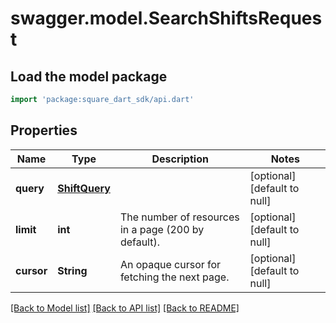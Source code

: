 # swagger.model.SearchShiftsRequest

## Load the model package
```dart
import 'package:square_dart_sdk/api.dart'
```

## Properties
Name | Type | Description | Notes
------------ | ------------- | ------------- | -------------
**query** | [**ShiftQuery**](ShiftQuery.md) |  | [optional] [default to null]
**limit** | **int** | The number of resources in a page (200 by default). | [optional] [default to null]
**cursor** | **String** | An opaque cursor for fetching the next page. | [optional] [default to null]

[[Back to Model list]](../README.md#documentation-for-models) [[Back to API list]](../README.md#documentation-for-api-endpoints) [[Back to README]](../README.md)

